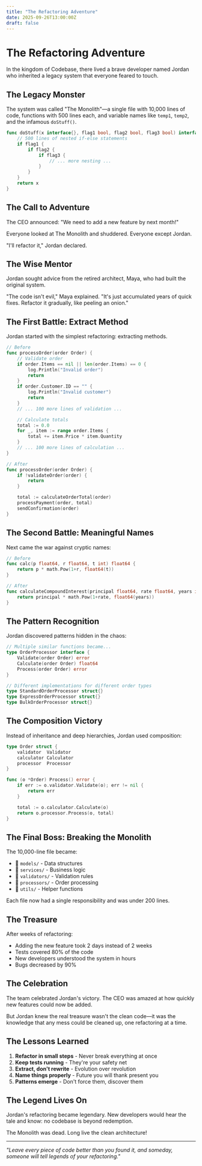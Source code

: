 ```yaml
---
title: "The Refactoring Adventure"
date: 2025-09-26T13:00:00Z
draft: false
---
```


# The Refactoring Adventure

In the kingdom of Codebase, there lived a brave developer named Jordan who inherited a legacy system that everyone feared to touch.

## The Legacy Monster

The system was called "The Monolith"—a single file with 10,000 lines of code, functions with 500 lines each, and variable names like `temp1`, `temp2`, and the infamous `doStuff()`.

```go
func doStuff(x interface{}, flag1 bool, flag2 bool, flag3 bool) interface{} {
    // 500 lines of nested if-else statements
    if flag1 {
        if flag2 {
            if flag3 {
                // ... more nesting ...
            }
        }
    }
    return x
}
```

## The Call to Adventure

The CEO announced: "We need to add a new feature by next month!"

Everyone looked at The Monolith and shuddered. Everyone except Jordan.

"I'll refactor it," Jordan declared.

## The Wise Mentor

Jordan sought advice from the retired architect, Maya, who had built the original system.

"The code isn't evil," Maya explained. "It's just accumulated years of quick fixes. Refactor it gradually, like peeling an onion."

## The First Battle: Extract Method

Jordan started with the simplest refactoring: extracting methods.

```go
// Before
func processOrder(order Order) {
    // Validate order
    if order.Items == nil || len(order.Items) == 0 {
        log.Println("Invalid order")
        return
    }
    if order.Customer.ID == "" {
        log.Println("Invalid customer")
        return
    }
    // ... 100 more lines of validation ...

    // Calculate totals
    total := 0.0
    for _, item := range order.Items {
        total += item.Price * item.Quantity
    }
    // ... 100 more lines of calculation ...
}

// After
func processOrder(order Order) {
    if !validateOrder(order) {
        return
    }

    total := calculateOrderTotal(order)
    processPayment(order, total)
    sendConfirmation(order)
}
```

## The Second Battle: Meaningful Names

Next came the war against cryptic names:

```go
// Before
func calc(p float64, r float64, t int) float64 {
    return p * math.Pow(1+r, float64(t))
}

// After
func calculateCompoundInterest(principal float64, rate float64, years int) float64 {
    return principal * math.Pow(1+rate, float64(years))
}
```

## The Pattern Recognition

Jordan discovered patterns hidden in the chaos:

```go
// Multiple similar functions became...
type OrderProcessor interface {
    Validate(order Order) error
    Calculate(order Order) float64
    Process(order Order) error
}

// Different implementations for different order types
type StandardOrderProcessor struct{}
type ExpressOrderProcessor struct{}
type BulkOrderProcessor struct{}
```

## The Composition Victory

Instead of inheritance and deep hierarchies, Jordan used composition:

```go
type Order struct {
    validator  Validator
    calculator Calculator
    processor  Processor
}

func (o *Order) Process() error {
    if err := o.validator.Validate(o); err != nil {
        return err
    }

    total := o.calculator.Calculate(o)
    return o.processor.Process(o, total)
}
```

## The Final Boss: Breaking the Monolith

The 10,000-line file became:
- 📁 `models/` - Data structures
- 📁 `services/` - Business logic
- 📁 `validators/` - Validation rules
- 📁 `processors/` - Order processing
- 📁 `utils/` - Helper functions

Each file now had a single responsibility and was under 200 lines.

## The Treasure

After weeks of refactoring:
- Adding the new feature took 2 days instead of 2 weeks
- Tests covered 80% of the code
- New developers understood the system in hours
- Bugs decreased by 90%

## The Celebration

The team celebrated Jordan's victory. The CEO was amazed at how quickly new features could now be added.

But Jordan knew the real treasure wasn't the clean code—it was the knowledge that any mess could be cleaned up, one refactoring at a time.

## The Lessons Learned

1. **Refactor in small steps** - Never break everything at once
2. **Keep tests running** - They're your safety net
3. **Extract, don't rewrite** - Evolution over revolution
4. **Name things properly** - Future you will thank present you
5. **Patterns emerge** - Don't force them, discover them

## The Legend Lives On

Jordan's refactoring became legendary. New developers would hear the tale and know: no codebase is beyond redemption.

The Monolith was dead. Long live the clean architecture!

---

*"Leave every piece of code better than you found it, and someday, someone will tell legends of your refactoring."*